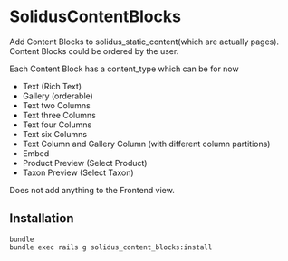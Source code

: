 SolidusContentBlocks
====================

Add Content Blocks to solidus_static_content(which are actually pages).
Content Blocks could be ordered by the user.

Each Content Block has a content_type which can be for now

* Text (Rich Text)
* Gallery (orderable)
* Text two Columns
* Text three Columns
* Text four Columns
* Text six Columns
* Text Column and Gallery Column (with different column partitions)
* Embed
* Product Preview (Select Product)
* Taxon Preview (Select Taxon)

Does not add anything to the Frontend view.

Installation
------------

```shell
bundle
bundle exec rails g solidus_content_blocks:install
```
